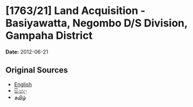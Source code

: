 # [1763/21] Land Acquisition - Basiyawatta, Negombo D/S Division, Gampaha District

**Date:** 2012-06-21

## Original Sources

- [English](https://documents.gov.lk/view/extra-gazettes/2012/6/1763-21_E.pdf)
- [සිංහල](https://documents.gov.lk/view/extra-gazettes/2012/6/1763-21_S.pdf)
- [தமிழ்](https://documents.gov.lk/view/extra-gazettes/2012/6/1763-21_T.pdf)
